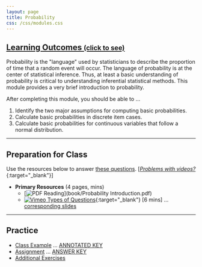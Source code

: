 ```yaml
---
layout: page
title: Probability
css: /css/modules.css
---
```


<div class="panel-group-ILOs">
  <div class="panel panel-default">
    <div class="panel-heading">
      <h2 class="panel-title">
        <a data-toggle="collapse" href="#ILOs">Learning Outcomes <small>(click to see)</small></a>
      </h2>
    </div>
    <div id="ILOs" class="panel-collapse collapse">
      <div class="panel-body">
Probability is the "language" used by statisticians to describe the proportion of time that a random event will occur.  The language of probability is at the center of statistical inference.  Thus, at least a basic understanding of probability is critical to understanding inferential statistical methods.  This module provides a very brief introduction to probability.

<p>After completing this module, you should be able to ...</p>

<ol>
  <li>Identify the two major assumptions for computing basic probabilities.</li>
  <li>Calculate basic probabilities in discrete item cases.</li>
  <li>Calculate basic probabilities for continuous variables that follow a normal distribution.</li>
</ol>
      </div>
    </div>
  </div>
</div>

----

## Preparation for Class
Use the resources below to answer [these questions](Prep/Probability). [[*Problems with videos?*](../resources/FAQ/FAQs/videos){:target="_blank"}]

* **Primary Resources** (4 pages,  mins)
  * [![PDF](../img/pdf.png) Reading](book/Probability Introduction.pdf)
  * [![Vimeo](../img/dhovid.png) Types of Questions](https://vimeo.com/user45324800/smplngd-questions){:target="_blank"} [6 mins] ... [corresponding slides](PPT/SamplingDist_PPT3.pptx)

----

## Practice

* [Class Example](CE/Probability_CExmpl) ... [ANNOTATED KEY](CE/KEY_Probability_CExmpl) 
* [Assignment](CE/Probability_CE1) ... [ANSWER KEY](CE/KEY_Probability_CE)
* [Additional Exercises](CE/Probability_CE2)

<!---
&nbsp;

----

## Archived Materials

* [Old Lecture Slides](PPT/Probability_PPT_old.pptx)

--->
